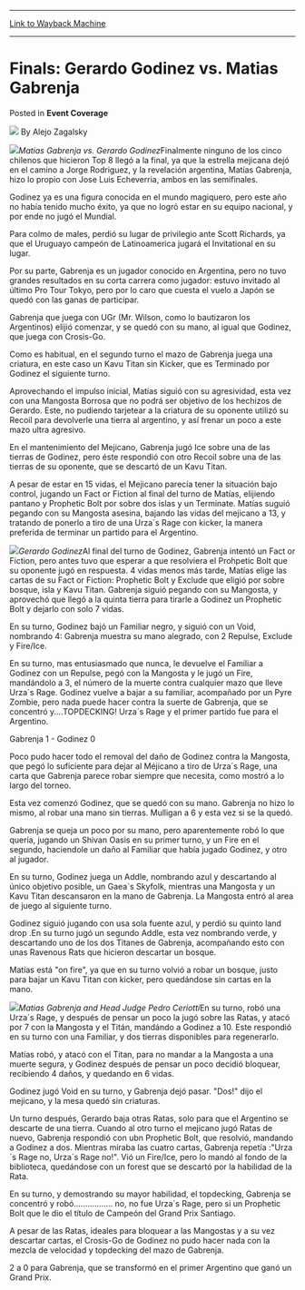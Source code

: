 
---
[Link to Wayback Machine](https://web.archive.org/web/20220520214945/https://magic.wizards.com/en/articles/archive/event-coverage/finals-gerardo-godinez-vs-matias-gabrenja-2000-01-01-0)

[_metadata_:author]:- "Alejo Zagalsky"
[_metadata_:description]:- "Matias Gabrenja vs. Gerardo GodinezFinalmente ninguno de los cinco chilenos que hicieron Top 8 llegó a la final, ya que la estrella mejicana dejó en el camino a Jorge Rodriguez, y la revelación argentina, Matías Gabrenja, hizo lo propio con Jose Luis Echeverria, ambos en las semifinales. Godinez ya es una figura conocida en el mundo magiquero, pero este año no había tenido"
[_metadata_:generator]:- "Drupal 7 (http://drupal.org)"
[_metadata_:node]:- "751826"
[_metadata_:publish_date]:- "2000-01-01"
[_metadata_:source]:- "div-main-content"
[_metadata_:title]:- "Finals: Gerardo Godinez vs. Matias Gabrenja"
[_metadata_:wayback_capture_timestamp]:- "2022-05-20 21:49:45"
[_metadata_:wayback_raw_url]:- "https://web.archive.org/web/20220520214945id_/https://magic.wizards.com/en/articles/archive/event-coverage/finals-gerardo-godinez-vs-matias-gabrenja-2000-01-01-0"
[_metadata_:wayback_url]:- "https://magic.wizards.com/en/articles/archive/event-coverage/finals-gerardo-godinez-vs-matias-gabrenja-2000-01-01-0"
---


Finals: Gerardo Godinez vs. Matias Gabrenja
===========================================



 Posted in **Event Coverage**







![](https://media.magic.wizards.com/styles/auth_small/public/generic-avatar-150_505.png)
By Alejo Zagalsky











![](https://media.magic.wizards.com/image_legacy_migration/sideboard/images/gpstg01/878a.jpg)*Matias Gabrenja vs. Gerardo Godinez*Finalmente ninguno de los cinco chilenos que hicieron Top 8 llegó a la final, ya que la estrella mejicana dejó en el camino a Jorge Rodriguez, y la revelación argentina, Matías Gabrenja, hizo lo propio con Jose Luis Echeverria, ambos en las semifinales.


Godinez ya es una figura conocida en el mundo magiquero, pero este año no había tenido mucho éxito, ya que no logró estar en su equipo nacional, y por ende no jugó el Mundial.


Para colmo de males, perdió su lugar de privilegio ante Scott Richards, ya que el Uruguayo campeón de Latinoamerica jugará el Invitational en su lugar.


Por su parte, Gabrenja es un jugador conocido en Argentina, pero no tuvo grandes resultados en su corta carrera como jugador: estuvo invitado al último Pro Tour Tokyo, pero por lo caro que cuesta el vuelo a Japón se quedó con las ganas de participar.


Gabrenja que juega con UGr (Mr. Wilson, como lo bautizaron los Argentinos) elijió comenzar, y se quedó con su mano, al igual que Godinez, que juega con Crosis-Go.


Como es habitual, en el segundo turno el mazo de Gabrenja juega una criatura, en este caso un Kavu Titan sin Kicker, que es Terminado por Godinez el siguiente turno.


Aprovechando el impulso inicial, Matías siguió con su agresividad, esta vez con una Mangosta Borrosa que no podrá ser objetivo de los hechizos de Gerardo. Este, no pudiendo tarjetear a la criatura de su oponente utilizó su Recoil para devolverle una tierra al argentino, y así frenar un poco a este mazo ultra agresivo.


En el mantenimiento del Mejicano, Gabrenja jugó Ice sobre una de las tierras de Godinez, pero éste respondió con otro Recoil sobre una de las tierras de su oponente, que se descartó de un Kavu Titan.


A pesar de estar en 15 vidas, el Mejicano parecía tener la situación bajo control, jugando un Fact or Fiction al final del turno de Matías, elijiendo pantano y Prophetic Bolt por sobre dos islas y un Terminate. Matías suguió pegando con su Mangosta asesina, bajando las vidas del mejicano a 13, y tratando de ponerlo a tiro de una Urza´s Rage con kicker, la manera preferida de terminar un partido para el Argentino.


![](https://media.magic.wizards.com/image_legacy_migration/sideboard/images/gpstg01/892a.jpg)*Gerardo Godinez*Al final del turno de Godinez, Gabrenja intentó un Fact or Fiction, pero antes tuvo que esperar a que resolviera el Prohpetic Bolt que su oponente jugó en respuesta. 4 vidas menos más tarde, Matías elige las cartas de su Fact or Fiction: Prophetic Bolt y Exclude que eligió por sobre bosque, isla y Kavu Titan. Gabrenja siguió pegando con su Mangosta, y aprovechó que llegó a la quinta tierra para tirarle a Godinez un Prophetic Bolt y dejarlo con solo 7 vidas.


En su turno, Godinez bajó un Familiar negro, y siguió con un Void, nombrando 4: Gabrenja muestra su mano alegrado, con 2 Repulse, Exclude y Fire/Ice.


En su turno, mas entusiasmado que nunca, le devuelve el Familiar a Godinez con un Repulse, pegó con la Mangosta y le jugó un Fire, mandándolo a 3, el número de la muerte contra cualquier mazo que lleve Urza´s Rage. Godinez vuelve a bajar a su familiar, acompañado por un Pyre Zombie, pero nada puede hacer contra la suerte de Gabrenja, que se concentró y....TOPDECKING! Urza´s Rage y el primer partido fue para el Argentino.


Gabrenja 1 - Godinez 0


Poco pudo hacer todo el removal del daño de Godinez contra la Mangosta, que pegó lo suficiente para dejar al Méjicano a tiro de Urza´s Rage, una carta que Gabrenja parece robar siempre que necesita, como mostró a lo largo del torneo.


Esta vez comenzó Godinez, que se quedó con su mano. Gabrenja no hizo lo mismo, al robar una mano sin tierras. Mulligan a 6 y esta vez si se la quedó.


Gabrenja se queja un poco por su mano, pero aparentemente robó lo que quería, jugando un Shivan Oasis en su primer turno, y un Fire en el segundo, haciendole un daño al Familiar que había jugado Godinez, y otro al jugador.


En su turno, Godinez juega un Addle, nombrando azul y descartando al único objetivo posible, un Gaea´s Skyfolk, mientras una Mangosta y un Kavu Titan descansaron en la mano de Gabrenja. La Mangosta entró al area de juego al siguiente turno.


Godinez siguió jugando con usa sola fuente azul, y perdió su quinto land drop .En su turno jugó un segundo Addle, esta vez nombrando verde, y descartando uno de los dos Titanes de Gabrenja, acompañando esto con unas Ravenous Rats que hicieron descartar un bosque.


Matías está "on fire", ya que en su turno volvió a robar un bosque, justo para bajar un Kavu Titan con kicker, pero quedándose sin cartas en la mano.


![](https://media.magic.wizards.com/image_legacy_migration/sideboard/images/gpstg01/879a.jpg)*Matias Gabrenja and Head Judge Pedro Ceriotti*En su turno, robó una Urza´s Rage, y después de pensar un poco la jugó sobre las Ratas, y atacó por 7 con la Mangosta y el Titán, mandándo a Godinez a 10. Este respondió en su turno con una Familiar, y dos tierras disponibles para regenerarlo.


Matías robó, y atacó con el Titan, para no mandar a la Mangosta a una muerte segura, y Godinez después de pensar un poco decidió bloquear, recibiendo 4 daños, y quedando en 6 vidas.


Godinez jugó Void en su turno, y Gabrenja dejó pasar. "Dos!" dijo el mejicano, y la mesa quedó sin criaturas.


Un turno después, Gerardo baja otras Ratas, solo para que el Argentino se descarte de una tierra. Cuando al otro turno el mejicano jugó Ratas de nuevo, Gabrenja respondió con ubn Prophetic Bolt, que resolvió, mandando a Godinez a dos. Mientras miraba las cuatro cartas, Gabrenja repetía :"Urza´s Rage no, Urza´s Rage no!". Vió un Fire/Ice, pero lo mandó al fondo de la biblioteca, quedándose con un forest que se descartó por la habilidad de la Rata.


En su turno, y demostrando su mayor habilidad, el topdecking, Gabrenja se concentró y robó................. no, no fue Urza´s Rage, pero si un Prophetic Bolt que le dio el título de Campeón del Grand Prix Santiago.


A pesar de las Ratas, ideales para bloquear a las Mangostas y a su vez descartar cartas, el Crosis-Go de Godinez no pudo hacer nada con la mezcla de velocidad y topdecking del mazo de Gabrenja.


2 a 0 para Gabrenja, que se transformó en el primer Argentino que ganó un Grand Prix.







